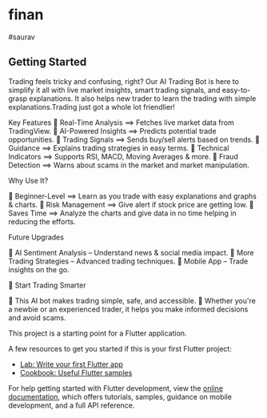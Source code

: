 # finan
#saurav
## Getting Started

Trading feels tricky and confusing, right? Our AI Trading Bot is here to simplify it all with live market insights, smart trading signals, and easy-to-grasp explanations. It also helps new trader to learn the trading with simple explanations.Trading just got a whole lot friendlier!

  Key Features 
  🔹 Real-Time Analysis ==> Fetches live market data from TradingView.
  🔹 AI-Powered Insights ==> Predicts potential trade opportunities.
  🔹 Trading Signals ==> Sends buy/sell alerts based on trends.
  🔹 Guidance ==> Explains trading strategies in easy terms.
  🔹 Technical Indicators ==> Supports RSI, MACD, Moving Averages & more.
  🔹 Fraud Detection ==> Warns about scams in the market and market manipulation.

   Why Use It?

  🔹 Beginner-Level ==> Learn as you trade with easy explanations and graphs & charts.
  🔹 Risk Management ==> Give alert if stock price are getting low.
  🔹 Saves Time ==> Analyze the charts and give data in no time helping in reducing the efforts. 

   Future Upgrades

  🔹 AI Sentiment Analysis – Understand news & social media impact.
  🔹 More Trading Strategies – Advanced trading techniques.
  🔹 Mobile App – Trade insights on the go.

   🎯 Start Trading Smarter

   🔹 This AI bot makes trading simple, safe, and accessible. 
   🔹 Whether you're a newbie or an experienced trader, it helps you make informed decisions and avoid scams.




This project is a starting point for a Flutter application.

A few resources to get you started if this is your first Flutter project:

- [Lab: Write your first Flutter app](https://docs.flutter.dev/get-started/codelab)
- [Cookbook: Useful Flutter samples](https://docs.flutter.dev/cookbook)

For help getting started with Flutter development, view the
[online documentation](https://docs.flutter.dev/), which offers tutorials,
samples, guidance on mobile development, and a full API reference.

